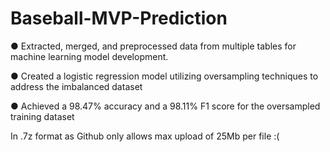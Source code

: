 # Baseball-MVP-Prediction

●	Extracted, merged, and preprocessed data from multiple tables for machine learning model development. 

●	Created a logistic regression model utilizing oversampling techniques to address the imbalanced dataset

●	Achieved a 98.47% accuracy and a 98.11% F1 score for the oversampled training dataset


In .7z format as Github only allows max upload of 25Mb per file :(
